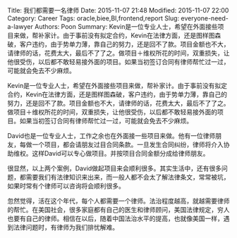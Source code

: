 Title: 我们都需要一名律师
Date: 2015-11-07 21:48
Modified: 2015-11-07 22:00
Category: Career
Tags: oracle,biee,BI,frontend,report
Slug: everyone-need-a-lawyer
Authors: Poon
Summary:  Kevin是一位专业人士，希望在外面接些项目来做，帮补家计。由于事前没有拟定合约，Kevin在法律方面，还是图样图森破，客户违约，由于势单力薄，靠自己的努力，还是回不了款。项目金额也不大，请律师的话，花费太大，最后不了了之。做项目＋维权所花的时间，双重损失，让他很受伤，以后都不敢轻易接外面的项目。如果当初签订合同有律师帮忙过一过，可能就会免去不少麻烦。


Kevin是一位专业人士，希望在外面接些项目来做，帮补家计。由于事前没有拟定合约，Kevin在法律方面，还是图样图森破，客户违约，由于势单力薄，靠自己的努力，还是回不了款。项目金额也不大，请律师的话，花费太大，最后不了了之。做项目＋维权所花的时间，双重损失，让他很受伤，以后都不敢轻易接外面的项目。如果当初签订合同有律师帮忙过一过，可能就会免去不少麻烦。

David也是一位专业人士，工作之余也在外面接一些项目来做。他有一位律师朋友，每做一个项目，都会请朋友过目合同条款。一旦发生合同纠纷，律师将介入协助维权。这样David可以专心做项目。并按项目合同金额分成给律师朋友。

很显然，以上两个案例，David做起项目来会顺利很多。其实生活中，还有很多问题，都需要我们有法律知识来出来，而一般人都不会太了解法律条文，常常被坑，如果时常有个律师可以咨询将会顺利很多。

忽然觉得，活在这个年代，每个人都需要一个律师。法治程度越高，就越需要律师的帮忙。在美国社会，很多家庭都有自己的医生和律师顾问，美国法律规定，穷人也要有自己的律师。相信在以后，随着中国法治水平的提高，也就像美国一样，遇到法律问题时，有律师为我们排忧解难。


